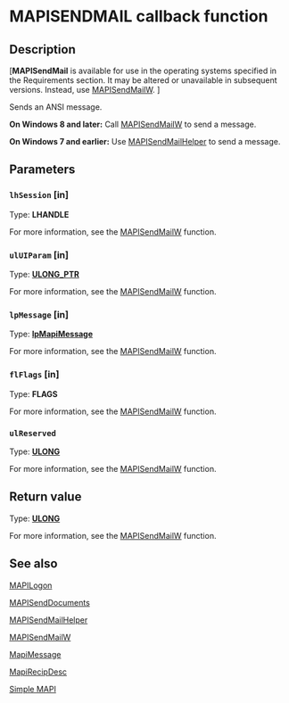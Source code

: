 # MAPISENDMAIL callback function

## Description

[**MAPISendMail** is available for use in the operating systems specified in the Requirements section. It may be altered or unavailable in subsequent versions. Instead, use [MAPISendMailW](https://learn.microsoft.com/previous-versions/windows/desktop/api/mapi/nc-mapi-mapisendmailw).
]

Sends an ANSI message.

**On Windows 8 and later:** Call [MAPISendMailW](https://learn.microsoft.com/previous-versions/windows/desktop/api/mapi/nc-mapi-mapisendmailw) to send a message.

**On Windows 7 and earlier:** Use [MAPISendMailHelper](https://learn.microsoft.com/previous-versions/windows/desktop/api/mapiunicodehelp/nf-mapiunicodehelp-mapisendmailhelper) to send a message.

## Parameters

### `lhSession` [in]

Type: **LHANDLE**

For more information, see the [MAPISendMailW](https://learn.microsoft.com/previous-versions/windows/desktop/api/mapi/nc-mapi-mapisendmailw) function.

### `ulUIParam` [in]

Type: **[ULONG_PTR](https://learn.microsoft.com/windows/desktop/WinProg/windows-data-types)**

For more information, see the [MAPISendMailW](https://learn.microsoft.com/previous-versions/windows/desktop/api/mapi/nc-mapi-mapisendmailw) function.

### `lpMessage` [in]

Type: **[lpMapiMessage](https://learn.microsoft.com/previous-versions/windows/desktop/api/mapi/ns-mapi-mapimessage)**

For more information, see the [MAPISendMailW](https://learn.microsoft.com/previous-versions/windows/desktop/api/mapi/nc-mapi-mapisendmailw) function.

### `flFlags` [in]

Type: **FLAGS**

For more information, see the [MAPISendMailW](https://learn.microsoft.com/previous-versions/windows/desktop/api/mapi/nc-mapi-mapisendmailw) function.

### `ulReserved`

Type: **[ULONG](https://learn.microsoft.com/windows/desktop/WinProg/windows-data-types)**

For more information, see the [MAPISendMailW](https://learn.microsoft.com/previous-versions/windows/desktop/api/mapi/nc-mapi-mapisendmailw) function.

## Return value

Type: **[ULONG](https://learn.microsoft.com/windows/desktop/WinProg/windows-data-types)**

For more information, see the [MAPISendMailW](https://learn.microsoft.com/previous-versions/windows/desktop/api/mapi/nc-mapi-mapisendmailw) function.

## See also

[MAPILogon](https://learn.microsoft.com/previous-versions/windows/desktop/api/mapi/nc-mapi-mapilogon)

[MAPISendDocuments](https://learn.microsoft.com/previous-versions/windows/desktop/api/mapi/nc-mapi-mapisenddocuments)

[MAPISendMailHelper](https://learn.microsoft.com/previous-versions/windows/desktop/api/mapiunicodehelp/nf-mapiunicodehelp-mapisendmailhelper)

[MAPISendMailW](https://learn.microsoft.com/previous-versions/windows/desktop/api/mapi/nc-mapi-mapisendmailw)

[MapiMessage](https://learn.microsoft.com/previous-versions/windows/desktop/api/mapi/ns-mapi-mapimessage)

[MapiRecipDesc](https://learn.microsoft.com/previous-versions/windows/desktop/api/mapi/ns-mapi-mapirecipdesc)

[Simple MAPI](https://learn.microsoft.com/previous-versions/dd296734(v=vs.85))